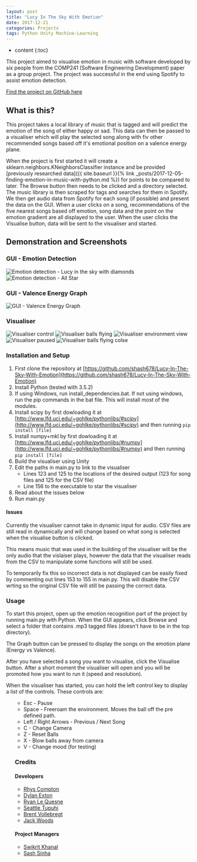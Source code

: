 ```yaml
---
layout: post
title: "Lucy In The Sky With Emotion"
date: 2017-12-21
categories: Projects
tags: Python Unity Machine-Learning
---
```


* content
{:toc}

This project aimed to visualise emotion in music with software developed by six people from the COMP241 (Software Engineering Development) paper as a group project. The project was successful in the end using Spotify to assist emotion detection.

[Find the project on GitHub here](https://github.com/shash678/Lucy-In-The-Sky-With-Emotion)

## What is this?
This project takes a local library of music that is tagged and will predict the emotion of the song of either happy or sad. This data can then be passed to a visualiser which will play the selected song along with fiv other recommended songs based off it's emotional position on a valence energy plane.

When the project is first started it will create a sklearn.neighbors.KNeighborsClassifier instance and be provided [previously researched data]({{ site.baseurl }}{% link _posts/2017-12-05-finding-emotion-in-music-with-python.md %}) for points to be compared to later. The Browse button then needs to be clicked and a directory selected. The music library is then scraped for tags and searches for them in Spotify. We then get audio data from Spotify for each song (if possible) and present the data on the GUI. When a user clicks on a song, recommendations of the five nearest songs based off emotion, song data and the point on the emotion gradient are all displayed to the user. When the user clicks the Visualise button, data will be sent to the visualiser and started.

## Demonstration and Screenshots
### GUI - Emotion Detection
![Emotion detection - Lucy in the sky with diamonds](/images/lucy-in-the-sky-with-emotion/gui1.png)
![Emotion detection - All Star](/images/lucy-in-the-sky-with-emotion/gui2.png)

### GUI - Valence Energy Graph
![GUI - Valence Energy Graph](/images/lucy-in-the-sky-with-emotion/valence-plot.png)

### Visualiser
![Visualiser control](/images/lucy-in-the-sky-with-emotion/visualiser1.png)
![Visualiser balls flying](/images/lucy-in-the-sky-with-emotion/visualiser2.png)
![Visualiser environment view](/images/lucy-in-the-sky-with-emotion/visualiser3.png)
![Visualiser paused](/images/lucy-in-the-sky-with-emotion/visualiser4.png)
![Visualiser balls flying colse](/images/lucy-in-the-sky-with-emotion/visualiser5.png)

<!-- more -->

### Installation and Setup
1. First clone the repository at [https://github.com/shash678/Lucy-In-The-Sky-With-Emotion](https://github.com/shash678/Lucy-In-The-Sky-With-Emotion)
2. Install Python (tested with 3.5.2)
3. If using Windows, run install_dependencies.bat. If not using windows, run the pip commands in the bat file. This will install most of the modules.
4. Install scipy by first dowloading it at [http://www.lfd.uci.edu/~gohlke/pythonlibs/#scipy](http://www.lfd.uci.edu/~gohlke/pythonlibs/#scipy) and then running ```pip install [file]```
5. Install numpy+mkl by first dowloading it at [http://www.lfd.uci.edu/~gohlke/pythonlibs/#numpy](http://www.lfd.uci.edu/~gohlke/pythonlibs/#numpy) and then running ```pip install [file]```
6. Build the visualiser using Unity
7. Edit the paths in main.py to link to the visualiser
    - Lines 123 and 125 to the locations of the desired output (123 for song files and 125 for the CSV file)
    - Line 156 to the executable to star the visualiser
8. Read about the issues below
9. Run main.py

#### Issues
Currently the visualiser cannot take in dynamic input for audio. CSV files are still read in dynamically and will change based on what song is selected when the visualise button is clicked.

This means music that was used in the building of the visualiser will be the only audio that the vislaiser plays, however the data that the visualiser reads from the CSV to manipulate some functions will still be used.

To temporarily fix this so incorrect data is not displayed can be easily fixed by commenting out lines 153 to 155 in main.py. This will disable the CSV wrting so the original CSV file will still be passing the correct data.

### Usage
To start this project, open up the emotion recognition part of the project by running main.py with Python. When the GUI appears, click Browse and select a folder that contains .mp3 tagged files (doesn't have to be in the top directory).

The Graph button can be pressed to display the songs on the emotion plane (Energy vs Valence).

After you have selected a song you want to visualise, click the Visualise button. After a short moment the visualiser will open and you will be promoted how you want to run it (speed and resolution).

When the visualiser has started, you can hold the left control key to display a list of the controls. These controls are:    <ul>

- Esc - Pause
- Space - Freeroam the environment. Moves the ball off the pre defined path.
- Left / Right Arrows - Previous / Next Song
- C - Change Camera
- Z - Reset Balls
- X - Blow balls away from camera
- V - Change mood (for testing)

### Credits
#### Developers
- [Rhys Compton](https://github.com/basedrhys)
- [Dylan Exton](https://github.com/DylanExton)
- [Ryan Le Quesne](https://github.com/ryancomp241)
- [Seattle Tupuhi](https://github.com/minionsattle)
- [Brent Vollebregt](https://github.com/brentvollebregt)
- [Jack Woods](https://github.com/Woodsy1FD)

#### Project Managers
- [Swikrit Khanal](https://github.com/swikrit)
- [Sash Sinha](https://github.com/shash678)